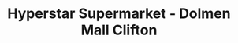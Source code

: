 ---
title: "Hyperstar Supermarket - Dolmen Mall Clifton"
url: /karachi/hyperstar-supermarket-dolmen-mall-clifton/
shop: supermarket
---